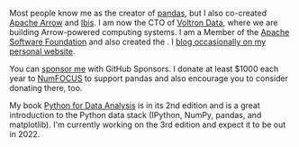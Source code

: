 Most people know me as the creator of [pandas][1], but I also
co-created [Apache Arrow][2] and [Ibis][8]. I am now the CTO of
[Voltron Data][4], where we are building Arrow-powered computing
systems. I am a Member of the [Apache Software Foundation][7] and also
created the . I [blog occasionally on my personal website][9].

You can [sponsor me][5] with GitHub Sponsors. I donate at least $1000
each year to [NumFOCUS][10] to support pandas and also encourage you
to consider donating there, too.

My book [Python for Data Analysis][3] is in its 2nd edition and is a
great introduction to the Python data stack (IPython, NumPy, pandas,
and matplotlib). I'm currently working on the 3rd edition and expect
it to be out in 2022.

[1]: https://github.com/pandas-dev/pandas
[2]: http://github.com/apache/arrow
[3]: https://amzn.to/2KI5JJw
[4]: https://voltrondata.com
[5]: https://github.com/sponsors/wesm
[6]: https://github.com/sponsors/ursa-labs
[7]: https://apache.org
[8]: http://github.com/ibis-project/ibis
[9]: https://wesmckinney.com/archives.html
[10]: https://numfocus.org/